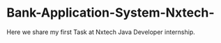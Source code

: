 # Bank-Application-System-Nxtech-
Here we share my first Task at Nxtech Java Developer internship. 
